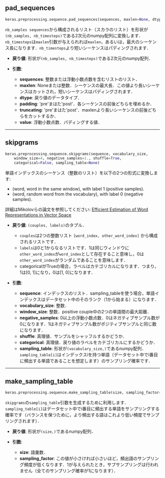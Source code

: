 ## pad_sequences

```python
keras.preprocessing.sequence.pad_sequences(sequences, maxlen=None, dtype='int32')
```

`nb_samples sequences`から構成されるリスト（スカラのリスト）を形状が`(nb_samples, nb_timesteps)`である2次元のnumpy配列に変換します．`nb_timesteps`は`maxlen`引数が与えられれば`maxlen`，あるいは，最大のシーケンス長になります．`nb_timesteps`より短いシーケンスはパディングされます．

- __戻り値__: 形状が`(nb_samples, nb_timesteps)`である2次元のnumpy配列．

- __引数__:
    - __sequences__: 整数または浮動小数点数を含むリストのリスト．
    - __maxlen__: Noneまたは整数．シーケンスの最大長．この値より長いシーケンスはカットされ，短いシーケンスはパディングされます．
    - __dtype__: 戻り値のデータタイプ．
    - __padding__: 'pre'まはた'post'．各シーケンスの前後どちらを埋めるか．
    - __truncating__: 'pre'まはた'post'．maxlenより長いシーケンスの前後どちらをカットするか．
    - __value__: 浮動小数点数．パディングする値．

---

## skipgrams

```python
keras.preprocessing.sequence.skipgrams(sequence, vocabulary_size, 
    window_size=4, negative_samples=1., shuffle=True, 
    categorical=False, sampling_table=None)
```

単語インデックスのシーケンス（整数のリスト）を以下の2つの形式に変換します:

- (word, word in the same window), with label 1 (positive samples).
- (word, random word from the vocabulary), with label 0 (negative samples).

詳細はMikolovらの論文を参照してください: [Efficient Estimation of Word Representations in
Vector Space](http://arxiv.org/pdf/1301.3781v3.pdf)

- __戻り値__: `(couples, labels)`のタプル．
    - `couples`は2つの整数リスト `[word_index, other_word_index]` から構成されるリストです．
    - `labels`は0と1からなるリストです．1は同じウィンドウに`other_word_index`が`word_index`として存在すること意味し，0は`other_word_index`がランダムであることを意味します．
    - categoricalがTrueの場合，ラベルはカテゴリカルになります．つまり，1は[0, 1]になり，0は[1, 0]になります．

- __引数__:
    - __sequence__: インデックスのリスト．sampling_tableを使う場合，単語インデックスはデータセット中のそのランク（1から始まる）になります．
    - __vocabulary_size__: 整数．
    - __window_size__: 整数．positive couple中の2つの単語間の最大距離．
    - __negative_samples__: 0以上の浮動小数点数．0はネガティブサンプル数が0になります．1はネガティブサンプル数がポジティブサンプルと同じ数になります．
    - __shuffle__: 真理値．サンプルをシャッフルするかどうか．
    - __categorical__: 真理値．戻り値のラベルをカテゴリカルにするかどうか．
    - __sampling_table__: 形状が`(vocabulary_size,)`であるnumpy配列．`sampling_table[i]`はインデックスiを持つ単語（データセット中でi番目に頻出する単語であることを想定します）のサンプリング確率です．

---

## make_sampling_table

```python
keras.preprocessing.sequence.make_sampling_table(size, sampling_factor=1e-5)
```

`skipgrams`の`sampling_table`引数を生成するために利用します．`sampling_table[i]`はデータセット中でi番目に頻出する単語をサンプリングする確率です（バランスを保つために，より頻出する語はこれより低い頻度でサンプリングされます）．

- __戻り値__: 形状が`(size,)`であるnumpy配列．

- __引数__:
    - __size__: 語彙数．
    - __sampling_factor__: この値が小さければ小さいほど，頻出語のサンプリング頻度が低くなります．1が与えられたとき，サブサンプリングは行われません（全てのサンプリング確率が1になります）．